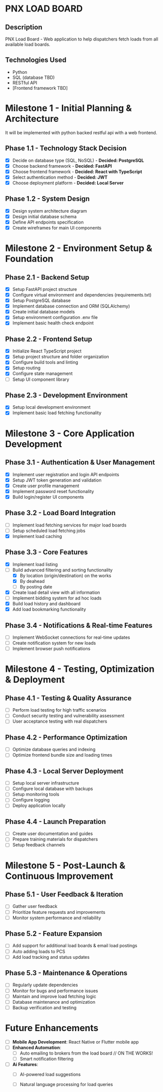 # PNX LOAD BOARD


## Description
PNX Load Board - Web application to help dispatchers fetch loads from all available load boards.

## Technologies Used
- Python
- SQL (database TBD)
- RESTful API
- [Frontend framework TBD]

# Milestone 1 - Initial Planning & Architecture
It will be implemented with python backed restful api with a web frontend.

## Phase 1.1 - Technology Stack Decision
- [x] Decide on database type (SQL, NoSQL) - **Decided: PostgreSQL**
- [x] Choose backend framework - **Decided: FastAPI**
- [x] Choose frontend framework - **Decided: React with TypeScript**
- [x] Select authentication method - **Decided: JWT**
- [x] Choose deployment platform - **Decided: Local Server**

## Phase 1.2 - System Design
- [x] Design system architecture diagram
- [x] Design initial database schema
- [x] Define API endpoints specification
- [x] Create wireframes for main UI components

# Milestone 2 - Environment Setup & Foundation

## Phase 2.1 - Backend Setup
- [x] Setup FastAPI project structure
- [x] Configure virtual environment and dependencies (requirements.txt)
- [x] Setup PostgreSQL database
- [x] Implement database connection and ORM (SQLAlchemy)
- [x] Create initial database models
- [x] Setup environment configuration .env file
- [x] Implement basic health check endpoint

## Phase 2.2 - Frontend Setup
- [x] Initialize React TypeScript project
- [x] Setup project structure and folder organization
- [x] Configure build tools and linting
- [x] Setup routing
- [x] Configure state management
- [ ] Setup UI component library

## Phase 2.3 - Development Environment
- [x] Setup local development environment
- [x] Implement basic load fetching functionality

# Milestone 3 - Core Application Development

## Phase 3.1 - Authentication & User Management
- [x] Implement user registration and login API endpoints
- [x] Setup JWT token generation and validation
- [x] Create user profile management
- [x] Implement password reset functionality
- [x] Build login/register UI components

## Phase 3.2 - Load Board Integration
- [ ] Implement load fetching services for major load boards
- [ ] Setup scheduled load fetching jobs
- [x] Implement load caching

## Phase 3.3 - Core Features
- [x] Implement load listing
- [ ] Build advanced filtering and sorting functionality
  - [x] By location (origin/destination) on the works
  - [x] By deahead 
  - [ ] By posting date
- [x] Create load detail view with all information
- [ ] Implement bidding system for ad hoc loads
- [x] Build load history and dashboard
- [x] Add load bookmarking functionality

## Phase 3.4 - Notifications & Real-time Features
- [ ] Implement WebSocket connections for real-time updates
- [ ] Create notification system for new loads
- [ ] Implement browser push notifications

# Milestone 4 - Testing, Optimization & Deployment

## Phase 4.1 - Testing & Quality Assurance
- [ ] Perform load testing for high traffic scenarios
- [ ] Conduct security testing and vulnerability assessment
- [ ] User acceptance testing with real dispatchers

## Phase 4.2 - Performance Optimization
- [ ] Optimize database queries and indexing
- [ ] Optimize frontend bundle size and loading times

## Phase 4.3 - Local Server Deployment
- [ ] Setup local server infrastructure
- [ ] Configure local database with backups
- [ ] Setup monitoring tools
- [ ] Configure logging
- [ ] Deploy application locally

## Phase 4.4 - Launch Preparation
- [ ] Create user documentation and guides
- [ ] Prepare training materials for dispatchers
- [ ] Setup feedback channels

# Milestone 5 - Post-Launch & Continuous Improvement

## Phase 5.1 - User Feedback & Iteration
- [ ] Gather user feedback
- [ ] Prioritize feature requests and improvements
- [ ] Monitor system performance and reliability

## Phase 5.2 - Feature Expansion
- [ ] Add support for additional load boards & email load postings
- [ ] Auto adding loads to PCS
- [ ] Add load tracking and status updates

## Phase 5.3 - Maintenance & Operations
- [ ] Regularly update dependencies
- [ ] Monitor for bugs and performance issues
- [ ] Maintain and improve load fetching logic
- [ ] Database maintenance and optimization
- [ ] Backup verification and testing

# Future Enhancements
- [ ] **Mobile App Development**: React Native or Flutter mobile app
- [ ] **Enhanced Automation**:
  - [ ] Auto emailing to brokers from the load board // ON THE WORKS!
  - [ ] Smart notification filtering
- [ ] **Ai Features**:
  - [ ] AI-powered load suggestions
  - [ ] Natural language processing for load queries

